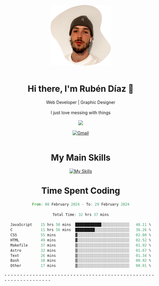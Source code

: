 <div align="center">
	<img height=200 width=200 src="./.img/yo_github_pfp.png" alt="Rubén Díaz" width=200/><br><br>
	
	
 # Hi there, I'm Rubén Díaz 👋

  Web Developer | Graphic Designer
  <br>
  <br>
  I just love messing with things
  <br>
  <br>
  <a href="https://www.github.com/rubendiazzz" target="_blank" rel="noreferrer"><img
src="https://img.shields.io/github/followers/rubendiazzz?logo=github&style=for-the-badge&color=red" /></a>


  <a href="mailto:rubendfraga@gmail.com">![Gmail](https://img.shields.io/badge/Gmail-D14836?style=for-the-badge&logo=gmail&logoColor=white)</a><br><br>

  # My Main Skills
  [![My Skills](https://skillicons.dev/icons?i=js,html,css,tailwind,c,cpp,cs,react,nextjs,astro,mysql,mongo)](https://skillicons.dev)

# Time Spent Coding
<!--START_SECTION:waka-->

```rust
From: 08 February 2024 - To: 29 February 2024

Total Time: 32 hrs 37 mins

JavaScript    15 hrs 50 mins  ████████████░░░░░░░░░░░░░   48.11 %
C             11 hrs 56 mins  █████████░░░░░░░░░░░░░░░░   36.26 %
CSS           55 mins         ▓░░░░░░░░░░░░░░░░░░░░░░░░   02.80 %
HTML          49 mins         ▓░░░░░░░░░░░░░░░░░░░░░░░░   02.52 %
Makefile      37 mins         ▒░░░░░░░░░░░░░░░░░░░░░░░░   01.92 %
Astro         32 mins         ▒░░░░░░░░░░░░░░░░░░░░░░░░   01.67 %
Text          26 mins         ▒░░░░░░░░░░░░░░░░░░░░░░░░   01.34 %
Bash          18 mins         ▒░░░░░░░░░░░░░░░░░░░░░░░░   00.92 %
Other         17 mins         ▒░░░░░░░░░░░░░░░░░░░░░░░░   00.91 %
```

<!--END_SECTION:waka-->
</div>
-
-
-
-
-
-
-
-
-
-
-
-
-
-
-
-
-
-
-
-
-
-
-
-
-
-
-
-
-
-
-
-
-
-
-
-
-
-
-
-
-
-
-
-
-
-
-
-
-
-
-
-
-
-
-
-
-
-
-
-
-
-
-
